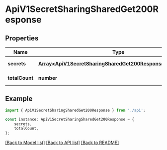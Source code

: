 # ApiV1SecretSharingSharedGet200Response


## Properties

Name | Type | Description | Notes
------------ | ------------- | ------------- | -------------
**secrets** | [**Array&lt;ApiV1SecretSharingSharedGet200ResponseSecretsInner&gt;**](ApiV1SecretSharingSharedGet200ResponseSecretsInner.md) |  | [default to undefined]
**totalCount** | **number** |  | [default to undefined]

## Example

```typescript
import { ApiV1SecretSharingSharedGet200Response } from './api';

const instance: ApiV1SecretSharingSharedGet200Response = {
    secrets,
    totalCount,
};
```

[[Back to Model list]](../README.md#documentation-for-models) [[Back to API list]](../README.md#documentation-for-api-endpoints) [[Back to README]](../README.md)
